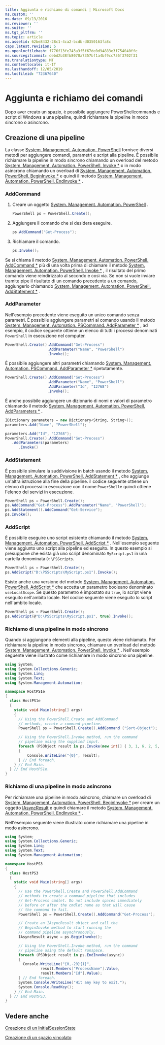 ```yaml
---
title: Aggiunta e richiamo di comandi | Microsoft Docs
ms.custom: ''
ms.date: 09/13/2016
ms.reviewer: ''
ms.suite: ''
ms.tgt_pltfrm: ''
ms.topic: article
ms.assetid: 62be8432-28c1-4ca2-bcdb-d0350163fa8c
caps.latest.revision: 5
ms.openlocfilehash: f776f13fe743a3f5f67de0d94883e3f754040ffc
ms.sourcegitcommit: debd2b38fb8070a7357bf1a4bf9cc736f3702f31
ms.translationtype: MT
ms.contentlocale: it-IT
ms.lasthandoff: 12/05/2019
ms.locfileid: "72367640"
---
```

# <a name="adding-and-invoking-commands"></a>Aggiunta e richiamo dei comandi

Dopo aver creato un spazio, è possibile aggiungere PowerShellcommands e script di Windows a una pipeline, quindi richiamare la pipeline in modo sincrono o asincrono.

## <a name="creating-a-pipeline"></a>Creazione di una pipeline

 La classe [System. Management. Automation. PowerShell](/dotnet/api/system.management.automation.powershell) fornisce diversi metodi per aggiungere comandi, parametri e script alla pipeline. È possibile richiamare la pipeline in modo sincrono chiamando un overload del metodo [System. Management. Automation. PowerShell. Invoke *](/dotnet/api/System.Management.Automation.PowerShell.Invoke) o in modo asincrono chiamando un overload di [System. Management. Automation. PowerShell. BeginInvoke *](/dotnet/api/System.Management.Automation.PowerShell.BeginInvoke) e quindi il metodo [System. Management. Automation. PowerShell. EndInvoke *](/dotnet/api/System.Management.Automation.PowerShell.EndInvoke) .

### <a name="addcommand"></a>AddCommand

1. Creare un oggetto [System. Management. Automation. PowerShell](/dotnet/api/system.management.automation.powershell) .

   ```csharp
   PowerShell ps = PowerShell.Create();
   ```

2. Aggiungere il comando che si desidera eseguire.

   ```csharp
   ps.AddCommand("Get-Process");
   ```

3. Richiamare il comando.

   ```csharp
   ps.Invoke();
   ```

 Se si chiama il metodo [System. Management. Automation. PowerShell. AddCommand *](/dotnet/api/System.Management.Automation.PowerShell.AddCommand) più di una volta prima di chiamare il metodo [System. Management. Automation. PowerShell. Invoke *](/dotnet/api/System.Management.Automation.PowerShell.Invoke) , il risultato del primo comando viene reindirizzato al secondo e così via. Se non si vuole inviare tramite pipe il risultato di un comando precedente a un comando, aggiungerlo chiamando [System. Management. Automation. PowerShell. AddStatement *](/dotnet/api/System.Management.Automation.PowerShell.AddStatement) .

### <a name="addparameter"></a>AddParameter

 Nell'esempio precedente viene eseguito un unico comando senza parametri. È possibile aggiungere parametri al comando usando il metodo [System. Management. Automation. PSCommand. AddParameter *](/dotnet/api/System.Management.Automation.PSCommand.AddParameter) , ad esempio, il codice seguente ottiene un elenco di tutti i processi denominati `PowerShell` in esecuzione nel computer.

```csharp
PowerShell.Create().AddCommand("Get-Process")
                   .AddParameter("Name", "PowerShell")
                   .Invoke();
```

 È possibile aggiungere altri parametri chiamando [System. Management. Automation. PSCommand. AddParameter *](/dotnet/api/System.Management.Automation.PSCommand.AddParameter) ripetutamente.

```csharp
PowerShell.Create().AddCommand("Get-Process")
                   .AddParameter("Name", "PowerShell")
                   .AddParameter("Id", "12768")
                   .Invoke();
```

 È anche possibile aggiungere un dizionario di nomi e valori di parametro chiamando il metodo [System. Management. Automation. PowerShell. AddParameters *](/dotnet/api/System.Management.Automation.PowerShell.AddParameters) .

```csharp
IDictionary parameters = new Dictionary<String, String>();
parameters.Add("Name", "PowerShell");

parameters.Add("Id", "12768");
PowerShell.Create().AddCommand("Get-Process")
   .AddParameters(parameters)
      .Invoke()

```

### <a name="addstatement"></a>AddStatement

 È possibile simulare la suddivisione in batch usando il metodo [System. Management. Automation. PowerShell. AddStatement *](/dotnet/api/System.Management.Automation.PowerShell.AddStatement) , che aggiunge un'altra istruzione alla fine della pipeline. il codice seguente ottiene un elenco di processi in esecuzione con il nome `PowerShell`e quindi ottiene l'elenco dei servizi in esecuzione.

```csharp
PowerShell ps = PowerShell.Create();
ps.AddCommand("Get-Process").AddParameter("Name", "PowerShell");
ps.AddStatement().AddCommand("Get-Service");
ps.Invoke();
```

### <a name="addscript"></a>AddScript

 È possibile eseguire uno script esistente chiamando il metodo [System. Management. Automation. PowerShell. AddScript *](/dotnet/api/System.Management.Automation.PowerShell.AddScript) . Nell'esempio seguente viene aggiunto uno script alla pipeline ed eseguito. In questo esempio si presuppone che esista già uno script denominato `MyScript.ps1` in una cartella denominata `D:\PSScripts`.

```csharp
PowerShell ps = PowerShell.Create();
ps.AddScript("D:\PSScripts\MyScript.ps1").Invoke();
```

 Esiste anche una versione del metodo [System. Management. Automation. PowerShell. AddScript *](/dotnet/api/System.Management.Automation.PowerShell.AddScript) che accetta un parametro booleano denominato `useLocalScope`. Se questo parametro è impostato su `true`, lo script viene eseguito nell'ambito locale. Nel codice seguente viene eseguito lo script nell'ambito locale.

```csharp
PowerShell ps = PowerShell.Create();
ps.AddScript(@"D:\PSScripts\MyScript.ps1", true).Invoke();
```

### <a name="invoking-a-pipeline-synchronously"></a>Richiamo di una pipeline in modo sincrono

 Quando si aggiungono elementi alla pipeline, questo viene richiamato. Per richiamare la pipeline in modo sincrono, chiamare un overload del metodo [System. Management. Automation. PowerShell. Invoke *](/dotnet/api/System.Management.Automation.PowerShell.Invoke) . Nell'esempio seguente viene illustrato come richiamare in modo sincrono una pipeline.

```csharp
using System;
using System.Collections.Generic;
using System.Linq;
using System.Text;
using System.Management.Automation;

namespace HostPS1e
{
  class HostPS1e
  {
    static void Main(string[] args)
    {
      // Using the PowerShell.Create and AddCommand
      // methods, create a command pipeline.
      PowerShell ps = PowerShell.Create().AddCommand ("Sort-Object");

      // Using the PowerShell.Invoke method, run the command
      // pipeline using the supplied input.
      foreach (PSObject result in ps.Invoke(new int[] { 3, 1, 6, 2, 5, 4 }))
      {
          Console.WriteLine("{0}", result);
      } // End foreach.
    } // End Main.
  } // End HostPS1e.
}
```

### <a name="invoking-a-pipeline-asynchronously"></a>Richiamo di una pipeline in modo asincrono

 Per richiamare una pipeline in modo asincrono, chiamare un overload di [System. Management. Automation. PowerShell. BeginInvoke *](/dotnet/api/System.Management.Automation.PowerShell.BeginInvoke) per creare un oggetto [IAsyncResult](https://msdn.microsoft.com/library/system.iasyncresult\(v=vs.110\).aspx) e quindi chiamare il metodo [System. Management. Automation. PowerShell. EndInvoke *](/dotnet/api/System.Management.Automation.PowerShell.EndInvoke) .

 Nell'esempio seguente viene illustrato come richiamare una pipeline in modo asincrono.

```csharp
using System;
using System.Collections.Generic;
using System.Linq;
using System.Text;
using System.Management.Automation;

namespace HostPS3
{
  class HostPS3
  {
    static void Main(string[] args)
    {
      // Use the PowerShell.Create and PowerShell.AddCommand
      // methods to create a command pipeline that includes
      // Get-Process cmdlet. Do not include spaces immediately
      // before or after the cmdlet name as that will cause
      // the command to fail.
      PowerShell ps = PowerShell.Create().AddCommand("Get-Process");

      // Create an IAsyncResult object and call the
      // BeginInvoke method to start running the
      // command pipeline asynchronously.
      IAsyncResult async = ps.BeginInvoke();

      // Using the PowerShell.Invoke method, run the command
      // pipeline using the default runspace.
      foreach (PSObject result in ps.EndInvoke(async))
      {
        Console.WriteLine("{0,-20}{1}",
                result.Members["ProcessName"].Value,
                result.Members["Id"].Value);
      } // End foreach.
      System.Console.WriteLine("Hit any key to exit.");
      System.Console.ReadKey();
    } // End Main.
  } // End HostPS3.
}
```

## <a name="see-also"></a>Vedere anche

 [Creazione di un InitialSessionState](./creating-an-initialsessionstate.md)

 [Creazione di un spazio vincolato](./creating-a-constrained-runspace.md)
